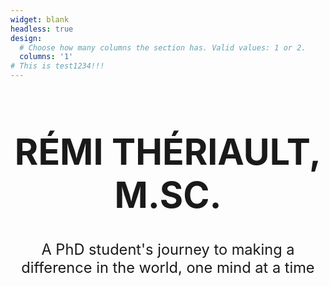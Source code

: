 ```yaml
---
widget: blank
headless: true
design:
  # Choose how many columns the section has. Valid values: 1 or 2.
  columns: '1'
# This is test1234!!!
---
```




<style>
#container h1, #container p   { text-align: center }
</style>

<div id="container">
<h1 style="font-size: calc(100% + 4.5vw)"> RÉMI THÉRIAULT, M.SC. </h1>
<p style="font-size: calc(100% + 1vw)">
A PhD student's journey to making a difference in the world, one mind at a time</p>
</div>